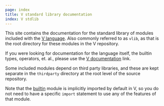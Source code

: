 ```yaml
---
page: index
title: V standard library documentation
index: V stdlib
---
```

This site contains the documentation for the standard library of modules
included with the [V language](https://vlang.io).  Also commonly referred
to as `vlib`, as that is the root directory for these modules in the V
repository.

If you were looking for documentation for the language itself, the
builtin types, operators, et. al., please use the
[V documentation](https://docs.vlang.io/introduction.html) link.

Some included modules depend on third party libraries, and these are kept
separate in the `thirdparty` directory at the root level of the source
repository.

Note that the [builtin](https://modules.vlang.io/builtin.html) module is
implicitly imported by default in V, so you do not need to have a specific
`import` statement to use any of the features of that module.
